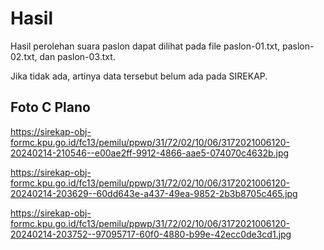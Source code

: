 # Hasil

Hasil perolehan suara paslon dapat dilihat pada file paslon-01.txt, paslon-02.txt, dan paslon-03.txt.

Jika tidak ada, artinya data tersebut belum ada pada SIREKAP.

## Foto C Plano

https://sirekap-obj-formc.kpu.go.id/fc13/pemilu/ppwp/31/72/02/10/06/3172021006120-20240214-210546--e00ae2ff-9912-4866-aae5-074070c4632b.jpg

https://sirekap-obj-formc.kpu.go.id/fc13/pemilu/ppwp/31/72/02/10/06/3172021006120-20240214-203629--60dd643e-a437-49ea-9852-2b3b8705c465.jpg

https://sirekap-obj-formc.kpu.go.id/fc13/pemilu/ppwp/31/72/02/10/06/3172021006120-20240214-203752--97095717-60f0-4880-b99e-42ecc0de3cd1.jpg
